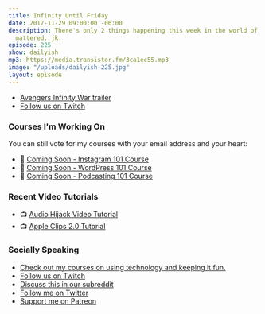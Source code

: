```yaml
---
title: Infinity Until Friday
date: 2017-11-29 09:00:00 -06:00
description: There's only 2 things happening this week in the world of media that
  mattered. jk.
episode: 225
show: dailyish
mp3: https://media.transistor.fm/3ca1ec55.mp3
image: "/uploads/dailyish-225.jpg"
layout: episode
---
```


* [Avengers Infinity War trailer](https://www.youtube.com/watch?v=_xBziiJI3DU)
* [Follow us on Twitch](https://www.twitch.tv/goodstuff_fm)


### Courses I'm Working On

You can still vote for my courses with your email address and your heart:

* 🌅 [Coming Soon - Instagram 101 Course](https://courses.chrisenns.com/instagram-101)
* 📝 [Coming Soon - WordPress 101 Course](https://courses.chrisenns.com/wordpress-101)
* 🎤 [Coming Soon - Podcasting 101 Course](https://courses.chrisenns.com/podcasting-101)

### Recent Video Tutorials

* 📺 [Audio Hijack Video Tutorial](https://www.youtube.com/watch?v=gksxKV85ARU)
* 📺 [Apple Clips 2.0 Tutorial](https://www.youtube.com/watch?v=CzI6L31LEvQ)

### Socially Speaking

* [Check out my courses on using technology and keeping it fun.](https://courses.chrisenns.com)
* [Follow us on Twitch](https://www.twitch.tv/goodstuff_fm)
* [Discuss this in our subreddit](https://www.reddit.com/r/Goodstuff_fm/)
* [Follow me on Twitter](https://www.twitter.com/ichris)
* [Support me on Patreon](https://www.patreon.com/ichris)
